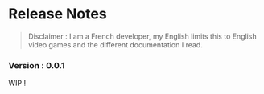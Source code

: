 # Release Notes

> Disclaimer : I am a French developer, my English limits this to English video games and the different documentation I read.

### Version : 0.0.1

WIP !
